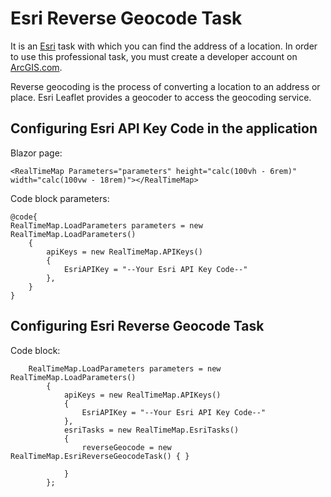 # Esri Reverse Geocode Task

It is an [Esri](https://www.esri.com/en-us/home) task with which you can find the address of a location. In order to use this professional task, you must create a developer account on [ArcGIS.com](https://www.arcgis.com/index.html).

Reverse geocoding is the process of converting a location to an address or place. Esri Leaflet provides a geocoder to access the geocoding service.

## Configuring Esri API Key Code in the application

Blazor page:

    <RealTimeMap Parameters="parameters" height="calc(100vh - 6rem)" width="calc(100vw - 18rem)"></RealTimeMap>

Code block parameters:

    @code{
    RealTimeMap.LoadParameters parameters = new RealTimeMap.LoadParameters()
        {
            apiKeys = new RealTimeMap.APIKeys()
            {
                EsriAPIKey = "--Your Esri API Key Code--"
            },
        }
    }

## Configuring Esri Reverse Geocode Task

Code block:

        RealTimeMap.LoadParameters parameters = new RealTimeMap.LoadParameters()
            {
                apiKeys = new RealTimeMap.APIKeys()
                {
                    EsriAPIKey = "--Your Esri API Key Code--"
                },
                esriTasks = new RealTimeMap.EsriTasks()
                {
                    reverseGeocode = new RealTimeMap.EsriReverseGeocodeTask() { }

                }
            };
